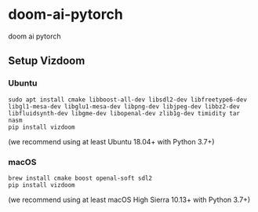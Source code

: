 # doom-ai-pytorch
doom ai pytorch

## Setup Vizdoom

### Ubuntu
```
sudo apt install cmake libboost-all-dev libsdl2-dev libfreetype6-dev libgl1-mesa-dev libglu1-mesa-dev libpng-dev libjpeg-dev libbz2-dev libfluidsynth-dev libgme-dev libopenal-dev zlib1g-dev timidity tar nasm
pip install vizdoom
```
(we recommend using at least Ubuntu 18.04+ with Python 3.7+)

### macOS
```
brew install cmake boost openal-soft sdl2
pip install vizdoom
```
(we recommend using at least macOS High Sierra 10.13+ with Python 3.7+)


